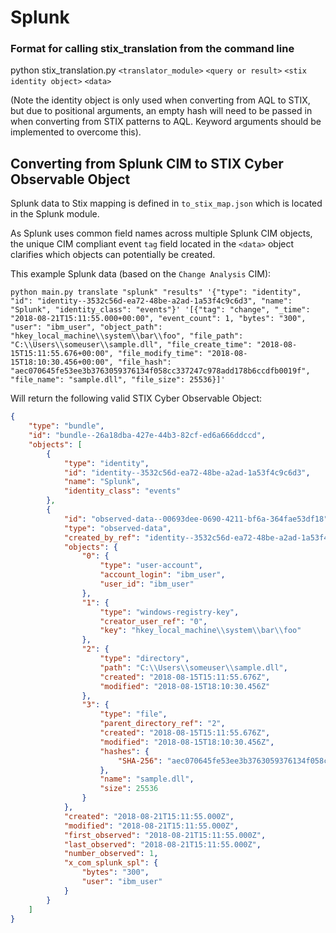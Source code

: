 # Splunk

### Format for calling stix_translation from the command line

python stix_translation.py `<translator_module>` `<query or result>` `<stix identity object>` `<data>`

(Note the identity object is only used when converting from AQL to STIX, but due to positional arguments, an empty hash will need to be passed in when converting from STIX patterns to AQL. Keyword arguments should be implemented to overcome this).

## Converting from Splunk CIM to STIX Cyber Observable Object

Splunk data to Stix mapping is defined in `to_stix_map.json` which is located in the Splunk module.

As Splunk uses common field names across multiple Splunk CIM objects, the unique CIM compliant event `tag` field located in the `<data>` object clarifies which objects can potentially be created.

This example Splunk data (based on the `Change Analysis` CIM):

`python main.py translate "splunk" "results" '{"type": "identity", "id": "identity--3532c56d-ea72-48be-a2ad-1a53f4c9c6d3", "name": "Splunk", "identity_class": "events"}' '[{"tag": "change", "_time": "2018-08-21T15:11:55.000+00:00", "event_count": 1, "bytes": "300", "user": "ibm_user", "object_path": "hkey_local_machine\\system\\bar\\foo", "file_path": "C:\\Users\\someuser\\sample.dll", "file_create_time": "2018-08-15T15:11:55.676+00:00", "file_modify_time": "2018-08-15T18:10:30.456+00:00", "file_hash": "aec070645fe53ee3b3763059376134f058cc337247c978add178b6ccdfb0019f", "file_name": "sample.dll", "file_size": 25536}]'`

Will return the following valid STIX Cyber Observable Object:
```json
{                                                                                                       
    "type": "bundle",                                                                                   
    "id": "bundle--26a18dba-427e-44b3-82cf-ed6a666ddccd",                                               
    "objects": [                                                                                        
        {                                                                                               
            "type": "identity",                                                                         
            "id": "identity--3532c56d-ea72-48be-a2ad-1a53f4c9c6d3",                                     
            "name": "Splunk",                                                                           
            "identity_class": "events"                                                                  
        },                                                                                              
        {                                                                                               
            "id": "observed-data--00693dee-0690-4211-bf6a-364fae53df18",                                
            "type": "observed-data",                                                                    
            "created_by_ref": "identity--3532c56d-ea72-48be-a2ad-1a53f4c9c6d3",                         
            "objects": {                                                                                
                "0": {                                                                                  
                    "type": "user-account",                                                             
                    "account_login": "ibm_user",                                                        
                    "user_id": "ibm_user"                                                               
                },                                                                                      
                "1": {                                                                                  
                    "type": "windows-registry-key",                                                     
                    "creator_user_ref": "0",                                                            
                    "key": "hkey_local_machine\\system\\bar\\foo"                                       
                },                                                                                      
                "2": {                                                                                  
                    "type": "directory",                                                                
                    "path": "C:\\Users\\someuser\\sample.dll",                                          
                    "created": "2018-08-15T15:11:55.676Z",                                              
                    "modified": "2018-08-15T18:10:30.456Z"                                              
                },                                                                                      
                "3": {                                                                                  
                    "type": "file",                                                                     
                    "parent_directory_ref": "2",                                                        
                    "created": "2018-08-15T15:11:55.676Z",                                              
                    "modified": "2018-08-15T18:10:30.456Z",                                             
                    "hashes": {                                                                         
                        "SHA-256": "aec070645fe53ee3b3763059376134f058cc337247c978add178b6ccdfb0019f"   
                    },                                                                                  
                    "name": "sample.dll",                                                               
                    "size": 25536                                                                       
                }                                                                                       
            },                                                                                          
            "created": "2018-08-21T15:11:55.000Z",                                                      
            "modified": "2018-08-21T15:11:55.000Z",                                                     
            "first_observed": "2018-08-21T15:11:55.000Z",                                               
            "last_observed": "2018-08-21T15:11:55.000Z",                                                
            "number_observed": 1,                                                                       
            "x_com_splunk_spl": {                                                                       
                "bytes": "300",                                                                         
                "user": "ibm_user"                                                                      
            }                                                                                           
        }                                                                                               
    ]                                                                                                   
}                                                                                                       
```
